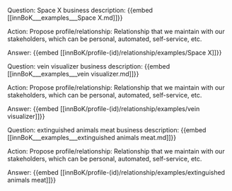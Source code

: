 Question: Space X business description:
{{embed [[innBoK___examples___Space X.md]]}}

Action: Propose profile/relationship: Relationship that we maintain with our stakeholders, which can be personal, automated, self-service, etc.

Answer:
{{embed [[innBoK/profile-(id)/relationship/examples/Space X]]}}

Question: vein visualizer business description:
{{embed [[innBoK___examples___vein visualizer.md]]}}

Action: Propose profile/relationship: Relationship that we maintain with our stakeholders, which can be personal, automated, self-service, etc.

Answer:
{{embed [[innBoK/profile-(id)/relationship/examples/vein visualizer]]}}

Question: extinguished animals meat business description:
{{embed [[innBoK___examples___extinguished animals meat.md]]}}

Action: Propose profile/relationship: Relationship that we maintain with our stakeholders, which can be personal, automated, self-service, etc.

Answer:
{{embed [[innBoK/profile-(id)/relationship/examples/extinguished animals meat]]}}



